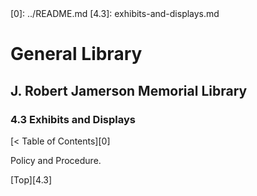 <head>
	<link rel="stylesheet" type="text/css" href="../main.css">
</head>
[0]: ../README.md
[4.3]: exhibits-and-displays.md

# General Library
## J. Robert Jamerson Memorial Library
### 4.3 Exhibits and Displays
[< Table of Contents][0]

Policy and Procedure.

[Top][4.3]